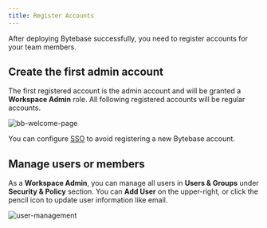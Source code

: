 ```yaml
---
title: Register Accounts
---
```


After deploying Bytebase successfully, you need to register accounts for your team members.

## Create the first admin account

The first registered account is the admin account and will be granted a **Workspace Admin** role.
All following registered accounts will be regular accounts.

![bb-welcome-page](/content/docs/get-started/step-by-step/register-accounts/bb-welcome-page.webp)

<HintBlock type="info">

You can configure [SSO](/docs/administration/sso/overview) to avoid registering a new Bytebase account.

</HintBlock>

## Manage users or members

As a **Workspace Admin**, you can manage all users in **Users & Groups** under **Security & Policy** section. You can **Add User** on the upper-right, or click the pencil icon to update user information like email.

![user-management](/content/docs/get-started/step-by-step/register-accounts/user-management.webp)

